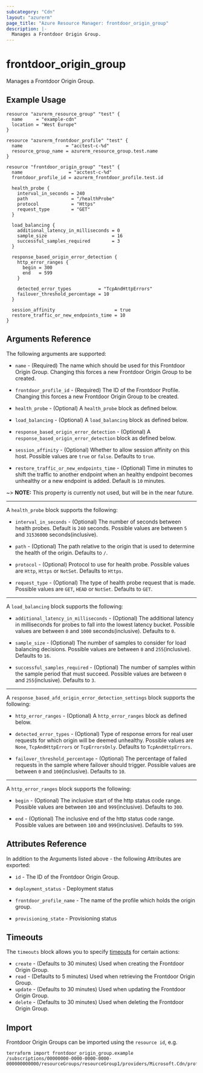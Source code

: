 ```yaml
---
subcategory: "Cdn"
layout: "azurerm"
page_title: "Azure Resource Manager: frontdoor_origin_group"
description: |-
  Manages a Frontdoor Origin Group.
---
```


# frontdoor_origin_group

Manages a Frontdoor Origin Group.

## Example Usage

```hcl
resource "azurerm_resource_group" "test" {
  name     = "example-cdn"
  location = "West Europe"
}

resource "azurerm_frontdoor_profile" "test" {
  name                = "acctest-c-%d"
  resource_group_name = azurerm_resource_group.test.name
}

resource "frontdoor_origin_group" "test" {
  name                 = "acctest-c-%d"
  frontdoor_profile_id = azurerm_frontdoor_profile.test.id

  health_probe {
    interval_in_seconds = 240
    path                = "/healthProbe"
    protocol            = "Https"
    request_type        = "GET"
  }

  load_balancing {
    additional_latency_in_milliseconds = 0
    sample_size                        = 16
    successful_samples_required        = 3
  }

  response_based_origin_error_detection {
    http_error_ranges {
      begin = 300
      end   = 599
    }

    detected_error_types          = "TcpAndHttpErrors"
    failover_threshold_percentage = 10
  }

  session_affinity                      = true
  restore_traffic_or_new_endpoints_time = 10
}
```

## Arguments Reference

The following arguments are supported:

* `name` - (Required) The name which should be used for this Frontdoor Origin Group. Changing this forces a new Frontdoor Origin Group to be created.

* `frontdoor_profile_id` - (Required) The ID of the Frontdoor Profile. Changing this forces a new Frontdoor Origin Group to be created.

* `health_probe` - (Optional) A `health_probe` block as defined below.

* `load_balancing` - (Optional) A `load_balancing` block as defined below.

* `response_based_origin_error_detection` - (Optional) A `response_based_origin_error_detection` block as defined below.

* `session_affinity` - (Optional) Whether to allow session affinity on this host. Possible values are `true` or `false`. Defaults to `true`.

* `restore_traffic_or_new_endpoints_time` - (Optional) Time in minutes to shift the traffic to another endpoint when an healthy endpoint becomes unhealthy or a new endpoint is added. Default is `10` minutes.

~> **NOTE:** This property is currently not used, but will be in the near future.

---

A `health_probe` block supports the following:

* `interval_in_seconds` - (Optional) The number of seconds between health probes. Default is `240` seconds. Possible values are between `5` and `31536000` seconds(inclusive).

* `path` - (Optional) The path relative to the origin that is used to determine the health of the origin. Defaults to `/`.

* `protocol` - (Optional) Protocol to use for health probe. Possible values are `Http`, `Https` or `NotSet`. Defaults to `Https`.

* `request_type` - (Optional) The type of health probe request that is made. Possible values are `GET`, `HEAD` or `NotSet`. Defaults to `GET`.

---

A `load_balancing` block supports the following:

* `additional_latency_in_milliseconds` - (Optional) The additional latency in milliseconds for probes to fall into the lowest latency bucket. Possible values are between `0` and `1000` seconds(inclusive). Defaults to `0`.

* `sample_size` - (Optional) The number of samples to consider for load balancing decisions. Possible values are between `0` and `255`(inclusive). Defaults to `16`.

* `successful_samples_required` - (Optional) The number of samples within the sample period that must succeed. Possible values are between `0` and `255`(inclusive). Defaults to `3`.

---

A `response_based_afd_origin_error_detection_settings` block supports the following:

* `http_error_ranges` - (Optional) A `http_error_ranges` block as defined below.

* `detected_error_types` - (Optional) Type of response errors for real user requests for which origin will be deemed unhealthy. Possible values are `None`, `TcpAndHttpErrors` or `TcpErrorsOnly`. Defaults to `TcpAndHttpErrors`.

* `failover_threshold_percentage` - (Optional) The percentage of failed requests in the sample where failover should trigger. Possible values are between `0` and `100`(inclusive). Defaults to `10`.

---

A `http_error_ranges` block supports the following:

* `begin` - (Optional) The inclusive start of the http status code range. Possible values are between `100` and `999`(inclusive). Defaults to `300`.

* `end` - (Optional) The inclusive end of the http status code range. Possible values are between `100` and `999`(inclusive). Defaults to `599`.

## Attributes Reference

In addition to the Arguments listed above - the following Attributes are exported:

* `id` - The ID of the Frontdoor Origin Group.

* `deployment_status` - Deployment status

* `frontdoor_profile_name` - The name of the profile which holds the origin group.

* `provisioning_state` - Provisioning status

## Timeouts

The `timeouts` block allows you to specify [timeouts](https://www.terraform.io/docs/configuration/resources.html#timeouts) for certain actions:

* `create` - (Defaults to 30 minutes) Used when creating the Frontdoor Origin Group.
* `read` - (Defaults to 5 minutes) Used when retrieving the Frontdoor Origin Group.
* `update` - (Defaults to 30 minutes) Used when updating the Frontdoor Origin Group.
* `delete` - (Defaults to 30 minutes) Used when deleting the Frontdoor Origin Group.

## Import

Frontdoor Origin Groups can be imported using the `resource id`, e.g.

```shell
terraform import frontdoor_origin_group.example /subscriptions/00000000-0000-0000-0000-000000000000/resourceGroups/resourceGroup1/providers/Microsoft.Cdn/profiles/profile1/originGroups/originGroup1
```
